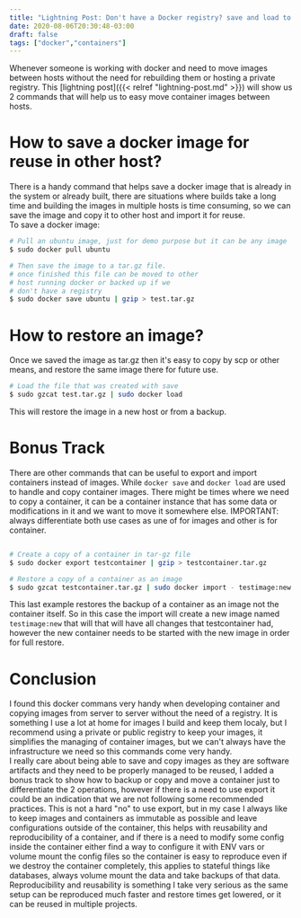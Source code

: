 ```yaml
---
title: "Lightning Post: Don't have a Docker registry? save and load to the rescue"
date: 2020-08-06T20:30:48-03:00
draft: false
tags: ["docker","containers"]
---
```


Whenever someone is working with docker and need to move images between hosts without the need for rebuilding them or hosting a private registry. This [lightning post]({{< relref "lightning-post.md" >}}) will show us 2 commands that will help us to easy move container images between hosts.

# How to save a docker image for reuse in other host?

There is a handy command that helps save a docker image that is already in the system or already built, there are situations where builds take a long time and building the images in multiple hosts is time consuming, so we can save the image and copy it to other host and import it for reuse.  
To save a docker image:
```bash
# Pull an ubuntu image, just for demo purpose but it can be any image
$ sudo docker pull ubuntu

# Then save the image to a tar.gz file.
# once finished this file can be moved to other
# host running docker or backed up if we 
# don't have a registry
$ sudo docker save ubuntu | gzip > test.tar.gz
```

# How to restore an image?

Once we saved the image as tar.gz then it's easy to copy by scp or other means, and restore the same image there for future use.

```bash
# Load the file that was created with save
$ sudo gzcat test.tar.gz | sudo docker load
```
This will restore the image in a new host or from a backup.


# Bonus Track

There are other commands that can be useful to export and import containers instead of images. While `docker save` and `docker load` are used to handle and copy container images. There might be times where we need to copy a container, it can be a container instance that has some data or modifications in it and we want to move it somewhere else. IMPORTANT: always differentiate both use cases as une of for images and other is for container.

```bash

# Create a copy of a container in tar-gz file
$ sudo docker export testcontainer | gzip > testcontainer.tar.gz

# Restore a copy of a container as an image
$ sudo gzcat testcontainer.tar.gz | sudo docker import - testimage:new
```
This last example restores the backup of a container as an image not the container itself. So in this case the import will create a new image named `testimage:new` that will that will have all changes that testcontainer had, however the new container needs to be started with the new image in order for full restore.

# Conclusion

I found this docker commans very handy when developing container and copying images from server to server without the need of a registry. It is something I use a lot at home for images I build and keep them localy, but I recommend using a private or public registry to keep your images, it simplifies the managing of container images, but we can't always have the infrastructure we need so this commands come very handy.  
I really care about being able to save and copy images as they are software artifacts and they need to be properly managed to be reused, I added a bonus track to show how to backup or copy and move a container just to differentiate the 2 operations, however if there is a need to use export it could be an indication that we are not following some recommended practices. This is not a hard "no" to use export, but in my case I always like to keep images and containers as immutable as possible and leave configurations outside of the container, this helps with reusability and reproducibility of a container, and if there is a need to modify some config inside the container either find a way to configure it with ENV vars or volume mount the config files so the container is easy to reproduce even if we destroy the container completely, this applies to stateful things like databases, always volume mount the data and take backups of that data. Reproducibility and reusability is something I take very serious as the same setup can be reproduced much faster and restore times get lowered, or it can be reused in multiple projects.

